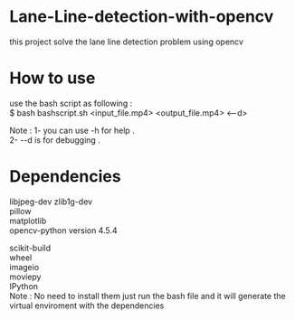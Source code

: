 # Lane-Line-detection-with-opencv
this project solve the lane line detection problem using opencv <br />

# How to use 
use the bash script as following : <br />
$ bash bashscript.sh <input_file.mp4> <output_file.mp4> <--d> <br />

Note : 1- you can use -h for help . <br />
       2- --d is for debugging . <br />
       
# Dependencies 

libjpeg-dev zlib1g-dev <br />
pillow <br />
matplotlib <br />
opencv-python version 4.5.4 <br />



scikit-build <br />
wheel <br />
imageio <br />
moviepy <br />
IPython <br />
Note : No need to install them just run the bash file and it will generate the virtual enviroment with the dependencies <br />
